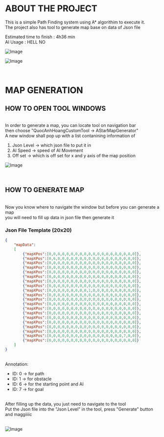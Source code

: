 # ABOUT THE PROJECT
<ins> </ins>
This is a simple Path Finding system using A* algorithim to execute it.<br>
The project also has tool to generate map base on data of Json file
<br>

Estimated time to finish : 4h36 min
<br>
AI Usage : HELL NO


![Image](https://github.com/user-attachments/assets/f53d13c0-4a1b-426e-a92f-3feb43dacf30)

![Image](https://github.com/user-attachments/assets/c569fef0-ed87-455a-b09f-5a19fe1d841b)

<br>

# MAP GENERATION
<ins> </ins>
## HOW TO OPEN TOOL WINDOWS
<br>
In order to generate a map, you can locate tool on navigation bar<br>
then choose "QuocAnhHoangCustomTool -> AStarMapGenerator" <br>
A new window shall pop up with a list contanining information of<br>
<ol>
  <li>Json Level -> which json file to put it in</li>
  <li>AI Speed -> speed of AI Movement</li>
  <li>Off set -> which is off set for x and y axis of the map position</li>
</ol>

![Image](https://github.com/user-attachments/assets/35029c40-78fa-42d0-b382-f14405c523db)


<br>

## HOW TO GENERATE MAP
<br>
Now you know where to navigate the window but before you can generate a map<br>
you will need to fill up data in json file then generate it<br>

### Json File Template (20x20)
```json
{
    "mapData":
    [
        {"mapXPos":[0,0,0,0,0,0,0,0,0,0,0,0,0,0,0,0,0,0,0,0]},
        {"mapXPos":[0,6,0,0,0,0,0,0,0,0,0,0,0,0,0,0,0,0,0,0]},
        {"mapXPos":[0,0,0,0,0,0,0,0,0,0,0,0,0,0,0,0,0,0,0,0]},
        {"mapXPos":[0,0,0,0,0,0,0,0,0,0,0,0,0,0,0,0,0,0,0,0]},
        {"mapXPos":[0,0,0,0,0,0,0,0,0,0,0,0,0,0,0,0,0,0,0,0]},
        {"mapXPos":[0,0,0,0,0,0,0,0,0,0,0,0,0,0,0,0,0,0,0,0]},
        {"mapXPos":[0,0,0,0,0,0,0,0,0,0,0,0,0,0,0,0,0,0,0,0]},
        {"mapXPos":[0,0,0,0,0,0,0,0,0,0,0,0,0,0,0,0,0,0,0,0]},
        {"mapXPos":[0,0,0,0,0,0,0,0,0,1,0,0,0,0,0,0,0,0,0,0]},
        {"mapXPos":[0,0,0,0,0,0,0,0,0,0,0,0,0,0,0,0,0,0,0,0]},
        {"mapXPos":[0,0,0,0,0,0,0,0,0,0,0,0,0,0,0,0,0,0,0,0]},
        {"mapXPos":[0,0,0,0,0,0,0,0,0,0,0,0,0,0,0,0,0,0,0,0]},
        {"mapXPos":[0,0,0,0,0,0,0,0,0,0,0,0,0,0,0,0,0,0,0,0]},
        {"mapXPos":[0,0,0,0,0,0,0,0,0,0,0,0,0,0,0,0,0,0,0,0]},
        {"mapXPos":[0,0,0,0,0,0,0,0,0,0,0,0,0,0,0,0,0,0,0,0]},
        {"mapXPos":[0,0,0,0,0,0,0,0,0,0,0,0,0,0,0,0,0,0,0,0]},
        {"mapXPos":[0,0,0,0,0,0,0,0,0,0,0,0,0,0,0,0,0,0,0,0]},
        {"mapXPos":[0,0,0,0,0,0,0,0,0,0,0,0,0,0,0,0,0,0,0,0]},
        {"mapXPos":[0,0,0,0,0,0,0,0,0,0,0,0,0,0,0,0,0,7,0,0]},
        {"mapXPos":[0,0,0,0,0,0,0,0,0,0,0,0,0,0,0,0,0,0,0,0]}
    ]
}
```
<br>
Annotation: <br>
<ul>
  <li>ID: 0 -> for path</li>
  <li>ID: 1 -> for obstacle</li>
  <li>ID: 6 -> for the starting point and AI</li>
  <li>ID: 7 -> for goal</li>
</ul>
<br>
After filling up the data, you just need to navigate to the tool<br>
Put the Json file into the "Json Level" in the tool, press "Generate" button and maggiiiic<br>
<br>

![Image](https://github.com/user-attachments/assets/4bb4547b-e28c-4a03-b9d6-b3c874619fd5)
